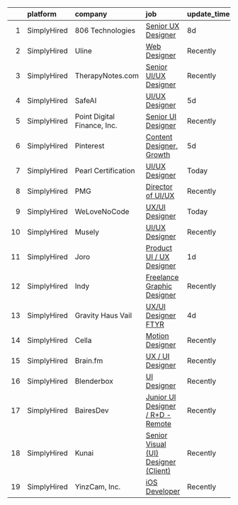 

|    | platform    | company                     | job                                                                                                                                          | update_time   | location             |
|---:|:------------|:----------------------------|:---------------------------------------------------------------------------------------------------------------------------------------------|:--------------|:---------------------|
|  1 | SimplyHired | 806 Technologies            | [Senior UX Designer](https://www.simplyhired.com/job/l62Sj3UtfuUcqH_zA62U8GH_-PhONsb9-_dcqXKjK6cJjaKhcmlxKA?q=ui+designer)                   | 8d            | Plano, TX            |
|  2 | SimplyHired | Uline                       | [Web Designer](https://www.simplyhired.com/job/kI5kUAq-InikRw-9L7E4f0451pjqb3sKTzg2rEtjPg4g-FlQB3FIdQ?q=ui+designer)                         | Recently      | Pleasant Prairie, WI |
|  3 | SimplyHired | TherapyNotes.com            | [Senior UI/UX Designer](https://www.simplyhired.com/job/_Uk1u6lt2JTZLbpNE2Rei76nDh0YNkvmbKzkaQVSLOZUSGQRnMb6Yw?q=ui+designer)                | Recently      | Remote               |
|  4 | SimplyHired | SafeAI                      | [UI/UX Designer](https://www.simplyhired.com/job/M58mlnvCrQzMWJ5lDuSQ5VZW2titYk6dT8KiDWGH2Ytn30j8l5-P3A?q=ui+designer)                       | 5d            | Santa Clara, CA      |
|  5 | SimplyHired | Point Digital Finance, Inc. | [Senior UI Designer](https://www.simplyhired.com/job/DID6BMm97ZGQPYi_g9z20_b2mKezaGfdwM0sACNdAZ2AC_nOlF5XeQ?q=ui+designer)                   | Recently      | Palo Alto, CA        |
|  6 | SimplyHired | Pinterest                   | [Content Designer, Growth](https://www.simplyhired.com/job/r3rLZ8wDZxpE9zJ0WmWmkB6vKADvM4enwQNvRoPjurIWqrAC4bhnpw?q=ui+designer)             | 5d            | Remote               |
|  7 | SimplyHired | Pearl Certification         | [UI/UX Designer](https://www.simplyhired.com/job/SPVgN2yktJdgD2nFXfcDT4y-F-gIlLPeBR-dKDAz9jab0Opadtr9rA?q=ui+designer)                       | Today         | Remote               |
|  8 | SimplyHired | PMG                         | [Director of UI/UX](https://www.simplyhired.com/job/VqQ0PSUgyok6QYZ6dlusrDroEhxR2-ruy2zOK6JOFcm9R1hjB9QTBQ?q=ui+designer)                    | Recently      | Atlanta, GA          |
|  9 | SimplyHired | WeLoveNoCode                | [UX/UI Designer](https://www.simplyhired.com/job/tLtM702TphYag5_RMYwyKw4omrjakmEomIbxEfNATneIEj5UnWbjMA?q=ui+designer)                       | Today         | Remote               |
| 10 | SimplyHired | Musely                      | [UI/UX Designer](https://www.simplyhired.com/job/pJJdVAwCtFMKnt08PE1XDHxPQqlGBg2-aHxwJl9FwSem9HJf-ww1Ug?q=ui+designer)                       | Recently      | Santa Clara, CA      |
| 11 | SimplyHired | Joro                        | [Product UI / UX Designer](https://www.simplyhired.com/job/mHvnVh6gMzMizijDHdWWi8ixVCf3R7r7DihWLYQ319ICeDVdu46Khw?q=ui+designer)             | 1d            | California           |
| 12 | SimplyHired | Indy                        | [Freelance Graphic Designer](https://www.simplyhired.com/job/xMpt_f9JcbKnm86vJMnvmcqHYX6svHQgdsyJzdYheYgcG4M6-ehwDg?q=ui+designer)           | Recently      | Remote               |
| 13 | SimplyHired | Gravity Haus Vail           | [UX/UI Designer FTYR](https://www.simplyhired.com/job/k1_RMieiYX6xq5msts3FthrAVZUkBTBA-BLuL2ijoJyxlu0npf32vw?q=ui+designer)                  | 4d            | Remote               |
| 14 | SimplyHired | Cella                       | [Motion Designer](https://www.simplyhired.com/job/8vWOwzI6xWtj3E6YDmSZPdzNpGEQ85xdWY532HMlgMjRktR6GWtpzQ?q=ui+designer)                      | Recently      | Los Gatos, CA        |
| 15 | SimplyHired | Brain.fm                    | [UX / UI Designer](https://www.simplyhired.com/job/TIjwVY9J6-3cgLthGTjptvWuYqzQIwplcJFE3GKv_UA0ISTUe8JH5g?q=ui+designer)                     | Recently      | Remote               |
| 16 | SimplyHired | Blenderbox                  | [UI Designer](https://www.simplyhired.com/job/IRc4UCojmmXpyhqGNaQv9LGrlS9wk8zw7TLQpqdh0Mklh-LCU2rUGg?q=ui+designer)                          | Recently      | Remote               |
| 17 | SimplyHired | BairesDev                   | [Junior UI Designer / R+D - Remote](https://www.simplyhired.com/job/k8Ywz9_LOH7xc19B8BkrAEont6m9BAqLbapaH-UcExV2thIsrEqduQ?q=ui+designer)    | Recently      | Colon, PA            |
| 18 | SimplyHired | Kunai                       | [Senior Visual (UI) Designer (Client)](https://www.simplyhired.com/job/ZcJthWDG1_lHXamPWid7u3_if_ryt12NHt1XJFy7kmeNL2GcAwyfQA?q=ui+designer) | Recently      | Danville, CA         |
| 19 | SimplyHired | YinzCam, Inc.               | [iOS Developer](https://www.simplyhired.com/job/O7s3dealHuxhU0MGhoaMnfOJziqVEUTHKEJtlDWUSPF8S_dqWf-8-Q?q=ui+designer)                        | Recently      | Pittsburgh, PA       |